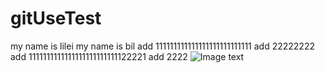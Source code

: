 # gitUseTest
my name is lilei
my name is bil
add 111111111111111111111111111
add 22222222
add 1111111111111111111111111122221
add 2222
![Image text](flowChart.png)
